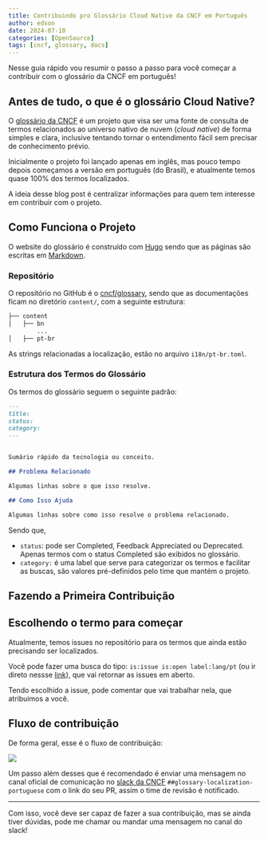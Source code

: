 ```yaml
---
title: Contribuindo pro Glossário Cloud Native da CNCF em Português
author: edson
date: 2024-07-10
categories: [OpenSource]
tags: [cncf, glossary, docs]
---
```


Nesse guia rápido vou resumir o passo a passo para você começar a contribuir com o glossário da CNCF em português!

## Antes de tudo, o que é o glossário Cloud Native?
O [glossário da CNCF](https://glossary.cncf.io/pt-br/) é um projeto que visa ser uma fonte de consulta de termos relacionados ao universo nativo de nuvem (*cloud native*) de forma simples e clara, inclusive tentando tornar o entendimento fácil sem precisar de conhecimento prévio.

Inicialmente o projeto foi lançado apenas em inglês, mas pouco tempo depois começamos a versão em português (do Brasil), e atualmente temos quase 100% dos termos localizados.

A ideia desse blog post é centralizar informações para quem tem interesse em contribuir com o projeto.

## Como Funciona o Projeto

O website do glossário é construído com [Hugo](https://gohugo.io/) sendo que as páginas são escritas em [Markdown](https://www.markdownguide.org/basic-syntax/).

### Repositório
O repositório no GitHub é o [cncf/glossary](https://github.com/cncf/glossary), sendo que as documentações ficam no diretório `content/`, com a seguinte estrutura:
```bash
├── content
│   ├── bn
        ...
│   ├── pt-br
```

As strings relacionadas a localização, estão no arquivo `i18n/pt-br.toml`.

### Estrutura dos Termos do Glossário
Os termos do glossário seguem o seguinte padrão:

```md
---
title: 
status: 
category: 
---


Sumário rápido da tecnologia ou conceito.

## Problema Relacionado

Algumas linhas sobre o que isso resolve.

## Como Isso Ajuda

Algumas linhas sobre como isso resolve o problema relacionado.
```

Sendo que,
* `status`: pode ser Completed, Feedback Appreciated ou Deprecated. Apenas termos com o status Completed são exibidos no glossário.
* `category:` é uma label que serve para categorizar os termos e facilitar as buscas, são valores pré-definidos pelo time que mantém o projeto.


## Fazendo a Primeira Contribuição

## Escolhendo o termo para começar
Atualmente, temos issues no repositório para os termos que ainda estão precisando ser localizados.   

Você pode fazer uma busca do tipo: `is:issue is:open label:lang/pt` (ou ir direto nessse [link](https://github.com/cncf/glossary/issues?q=is%3Aissue+is%3Aopen+label%3Alang%2Fpt)), que vai retornar as issues em aberto.

Tendo escolhido a issue, pode comentar que vai trabalhar nela, que atribuimos a você.

## Fluxo de contribuição
De forma geral, esse é o fluxo de contribuição:

![](https://supabase.mermaidchart.com/storage/v1/object/public/chatgpt-diagrams/2024-07-12/f6b7cc73-f201-4b43-950c-9af8be51f8ce.png)

Um passo além desses que é recomendado é enviar uma mensagem no canal oficial de comunicação no [slack da CNCF](https://communityinviter.com/apps/cloud-native/cncf) `##glossary-localization-portuguese` com o link do seu PR, assim o time de revisão é notificado.

---

Com isso, você deve ser capaz de fazer a sua contribuição, mas se ainda tiver dúvidas, pode me chamar ou mandar uma mensagem no canal do slack!

